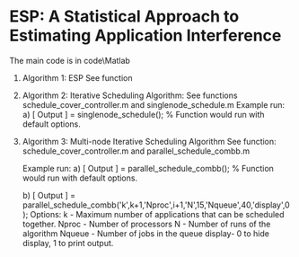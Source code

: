 # ESP: A Statistical Approach to Estimating Application Interference
The main code is in code\Matlab

1. Algorithm 1: ESP
	See function
2. Algorithm 2: Iterative Scheduling Algorithm:
	See functions schedule_cover_controller.m and singlenode_schedule.m
	Example run:  
	a) [ Output ] = singlenode_schedule(); % Function would run with default options.
			


3. Algorithm 3: Multi-node Iterative Scheduling Algorithm
	See function: schedule_cover_controller.m and parallel_schedule_combb.m

	Example run: 
	a) [ Output ] = parallel_schedule_combb(); % Function would run with default options.

	b) [ Output ] = parallel_schedule_combb('k',k+1,'Nproc',i+1,'N',15,'Nqueue',40,'display',0);
	Options: k 	    - Maximum number of applications that can be scheduled together.
			 Nproc  - Number of processors
			 N      - Number of runs of the algorithm
			 Nqueue - Number of jobs in the queue
			 display- 0 to hide display, 1 to print output.

   

